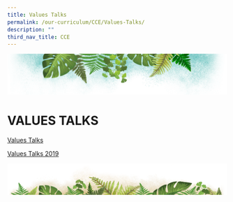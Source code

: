 ```yaml
---
title: Values Talks
permalink: /our-curriculum/CCE/Values-Talks/
description: ""
third_nav_title: CCE
---
```

![](/images/Banner.png)

# **VALUES TALKS**

[Values Talks](/files/Values%20Talks%202019.pdf)

[Values Talks 2019](/files/Values%20Talks%202019.pdf)

![](/images/bg-bottom.png)
